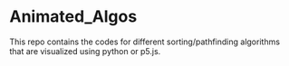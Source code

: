 # Animated_Algos
This repo contains the codes for different sorting/pathfinding algorithms that are visualized using python or p5.js.
